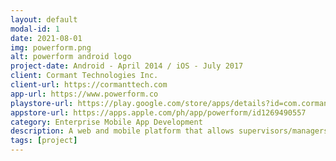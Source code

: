 ```yaml
---
layout: default
modal-id: 1
date: 2021-08-01
img: powerform.png
alt: powerform android logo
project-date: Android - April 2014 / iOS - July 2017
client: Cormant Technologies Inc.
client-url: https://cormanttech.com
app-url: https://www.powerform.co
playstore-url: https://play.google.com/store/apps/details?id=com.cormanttech.powerform2019
appstore-url: https://apps.apple.com/ph/app/powerform/id1269490557
category: Enterprise Mobile App Development
description: A web and mobile platform that allows supervisors/managers using the web app to send/receive forms to and from agents on the mobile app. Features include configurable forms, configurable database of built in data, image capture in the form and as an attachment, e-signature and form locking, auto-dispatch to agents, offline mode, agent location tracking, calculated fields based on other fields, dynamic form behavior via form and field scripts, barcode scanning, file attachments, instant messaging, sms integration with one time code verification.
tags: [project]
---
```

